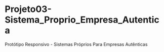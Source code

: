 # Projeto03-Sistema_Proprio_Empresa_Autentica
Protótipo Responsivo - Sistemas Próprios Para Empresas Autênticas
